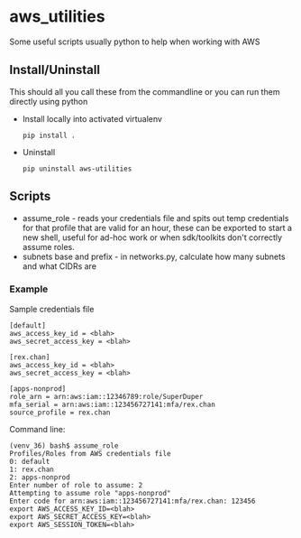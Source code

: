 # aws_utilities

Some useful scripts usually python to help when working with AWS

## Install/Uninstall

This should all you call these from the commandline or you can run them directly using python

* Install locally into activated virtualenv

  ```pip install .```

* Uninstall

  ```pip uninstall aws-utilities```

## Scripts

* assume_role - reads your credentials file and spits out temp credentials for that profile that are valid for an hour,
these can be exported to start a new shell, useful for ad-hoc work or when sdk/toolkits don't correctly assume roles.
* subnets base and prefix - in networks.py, calculate how many subnets and what CIDRs are
### Example

Sample credentials file
```
[default]
aws_access_key_id = <blah>
aws_secret_access_key = <blah>

[rex.chan]
aws_access_key_id = <blah>
aws_secret_access_key = <blah>

[apps-nonprod]
role_arn = arn:aws:iam::12346789:role/SuperDuper
mfa_serial = arn:aws:iam::123456727141:mfa/rex.chan
source_profile = rex.chan

```

Command line:
```
(venv_36) bash$ assume_role
Profiles/Roles from AWS credentials file
0: default
1: rex.chan
2: apps-nonprod
Enter number of role to assume: 2
Attempting to assume role "apps-nonprod"
Enter code for arn:aws:iam::123456727141:mfa/rex.chan: 123456
export AWS_ACCESS_KEY_ID=<blah>
export AWS_SECRET_ACCESS_KEY=<blah>
export AWS_SESSION_TOKEN=<blah>
```